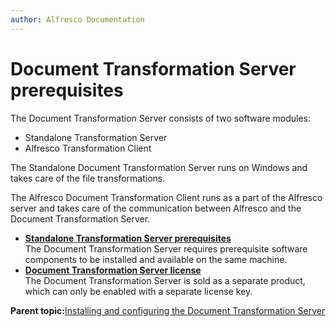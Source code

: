 ```yaml
---
author: Alfresco Documentation
---
```


# Document Transformation Server prerequisites

The Document Transformation Server consists of two software modules:

-   Standalone Transformation Server
-   Alfresco Transformation Client

The Standalone Document Transformation Server runs on Windows and takes care of the file transformations.

The Alfresco Document Transformation Client runs as a part of the Alfresco server and takes care of the communication between Alfresco and the Document Transformation Server.

-   **[Standalone Transformation Server prerequisites](../concepts/transerv-standalone.md)**  
The Document Transformation Server requires prerequisite software components to be installed and available on the same machine.
-   **[Document Transformation Server license](../concepts/transerv-license.md)**  
The Document Transformation Server is sold as a separate product, which can only be enabled with a separate license key.

**Parent topic:**[Installing and configuring the Document Transformation Server](../concepts/transerv-intro.md)


